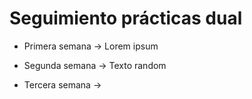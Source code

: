 # Seguimiento prácticas dual

* Primera semana -> Lorem ipsum

* Segunda semana -> Texto random

* Tercera semana ->
